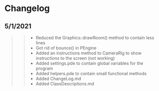 # Changelog

## 5/1/2021
  
  >> - Reduced the Graphics::drawRoom() method to contain less lines
  >> - Got rid of bounce() in PEngine
  >> - Added an instructions method to CameraRig to show instructions to the screen (not working)
  >> - Added settings.pde to contain global variables for the program
  >> - Added helpers.pde to contain small functional methods
  >> - Added ChangeLog.md
  >> - Added ClassDescriptions.md
